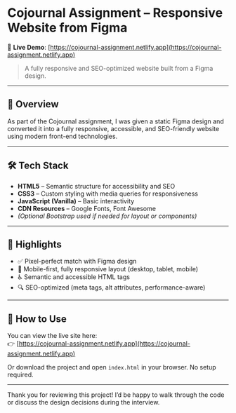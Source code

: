 # Cojournal Assignment – Responsive Website from Figma

🚀 **Live Demo**: [https://cojournal-assignment.netlify.app](https://cojournal-assignment.netlify.app)

> A fully responsive and SEO-optimized website built from a Figma design.

---

## 📌 Overview

As part of the Cojournal assignment, I was given a static Figma design and converted it into a fully responsive, accessible, and SEO-friendly website using modern front-end technologies.

---

## 🛠️ Tech Stack

- **HTML5** – Semantic structure for accessibility and SEO  
- **CSS3** – Custom styling with media queries for responsiveness  
- **JavaScript (Vanilla)** – Basic interactivity  
- **CDN Resources** – Google Fonts, Font Awesome  
- *(Optional Bootstrap used if needed for layout or components)*

---

## 🌟 Highlights

- ✅ Pixel-perfect match with Figma design  
- 📱 Mobile-first, fully responsive layout (desktop, tablet, mobile)  
- ♿ Semantic and accessible HTML tags  
- 🔍 SEO-optimized (meta tags, alt attributes, performance-aware)

---

## 📂 How to Use

You can view the live site here:  
👉 [https://cojournal-assignment.netlify.app](https://cojournal-assignment.netlify.app)

Or download the project and open `index.html` in your browser. No setup required.

---

Thank you for reviewing this project! I’d be happy to walk through the code or discuss the design decisions during the interview.

